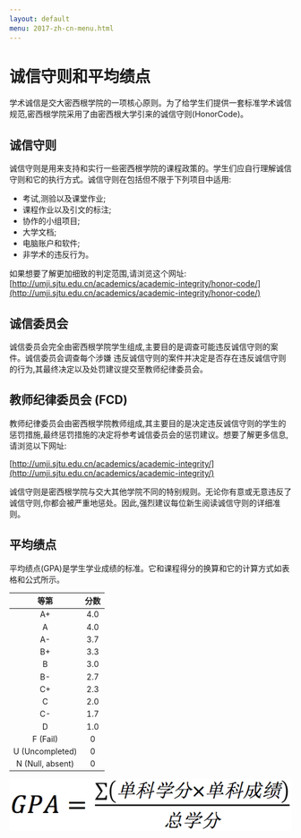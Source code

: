```yaml
---
layout: default
menu: 2017-zh-cn-menu.html
---
```


# 诚信守则和平均绩点
学术诚信是交大密西根学院的一项核心原则。为了给学生们提供一套标准学术诚信规范,密西根学院采用了由密西根大学引来的诚信守则(HonorCode)。

## 诚信守则
诚信守则是用来支持和实行一些密西根学院的课程政策的。学生们应自行理解诚信守则和它的执行方式。诚信守则在包括但不限于下列项目中适用:

- 考试,测验以及课堂作业;
- 课程作业以及引文的标注;
- 协作的小组项目;
- 大学文档;
- 电脑账户和软件;
- 非学术的违反行为。

如果想要了解更加细致的判定范围,请浏览这个网址:[http://umji.sjtu.edu.cn/academics/academic-integrity/honor-code/](http://umji.sjtu.edu.cn/academics/academic-integrity/honor-code/)

## 诚信委员会
诚信委员会完全由密西根学院学生组成,主要目的是调查可能违反诚信守则的案件。诚信委员会调查每个涉嫌 违反诚信守则的案件并决定是否存在违反诚信守则的行为,其最终决定以及处罚建议提交至教师纪律委员会。

## 教师纪律委员会 (FCD)
教师纪律委员会由密西根学院教师组成,其主要目的是决定违反诚信守则的学生的惩罚措施,最终惩罚措施的决定将参考诚信委员会的惩罚建议。想要了解更多信息,请浏览以下网址:

[http://umji.sjtu.edu.cn/academics/academic-integrity/](http://umji.sjtu.edu.cn/academics/academic-integrity/)

诚信守则是密西根学院与交大其他学院不同的特别规则。无论你有意或无意违反了诚信守则,你都会被严重地惩处。因此,强烈建议每位新生阅读诚信守则的详细准则。

## 平均绩点
平均绩点(GPA)是学生学业成绩的标准。它和课程得分的换算和它的计算方式如表格和公式所示。

| 等第 | 分数 |
| :---: | :---: |
| A+ | 4.0 |
| A  | 4.0 |
| A- | 3.7 |
| B+ | 3.3 |
| B  | 3.0 |
| B- | 2.7 |
| C+ | 2.3 |
| C  | 2.0 |
| C- | 1.7 |
| D  | 1.0 |
| F (Fail) | 0 |
| U (Uncompleted) | 0 |
| N (Null, absent) | 0 |

![](../imgs/gpa-zh-cn.png)




